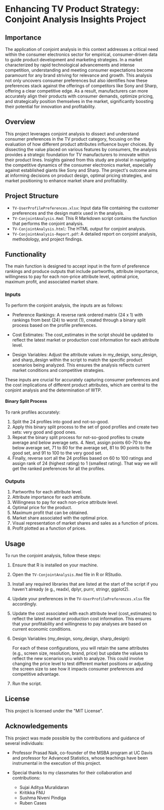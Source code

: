 # Enhancing TV Product Strategy: Conjoint Analysis Insights Project

## Importance

The application of conjoint analysis in this context addresses a critical need within the consumer electronics sector for empirical, consumer-driven data to guide product development and marketing strategies. In a market characterized by rapid technological advancements and intense competition, understanding and meeting consumer expectations become paramount for any brand striving for relevance and growth. This analysis not only uncovers consumer preferences but also identifies how these preferences stack against the offerings of competitors like Sony and Sharp, offering a clear competitive edge. As a result, manufacturers can more accurately align their products with consumer demands, optimize pricing, and strategically position themselves in the market, significantly boosting their potential for innovation and profitability.

## Overview

This project leverages conjoint analysis to dissect and understand consumer preferences in the TV product category, focusing on the evaluation of how different product attributes influence buyer choices. By dissecting the value placed on various features by consumers, the analysis provides a strategic foundation for TV manufacturers to innovate within their product lines. Insights gained from this study are pivotal in navigating the competitive dynamics of the consumer electronics market, especially against established giants like Sony and Sharp. The project's outcome aims at informing decisions on product design, optimal pricing strategies, and market positioning to enhance market share and profitability.

## Project Structure

- `TV-UserProfilePreferences.xlsx`: Input data file containing the customer preferences and the design matrix used in the analysis.
- `TV-ConjointAnalysis.Rmd`: This R Markdown script contains the function that performs the conjoint analysis.
- `TV-ConjointAnalysis.html`: The HTML output for conjoint analysis.
- `TV-ConjointAnalysis-Report.pdf`: A detailed report on conjoint analysis, methodology, and project findings.

## Functionality

The main function is designed to accept input in the form of preference rankings and produce outputs that include partworths, attribute importance, willingness to pay for each non-price attribute level, optimal price, maximum profit, and associated market share.

### Inputs

To perform the conjoint analysis, the inputs are as follows:

- Preference Rankings: A reverse rank ordered matrix (24 x 1) with rankings from best (24) to worst (1), created through a binary split process based on the profile preferences.

- Cost Estimates: The cost_estimates in the script should be updated to reflect the latest market or production cost information for each attribute level.

- Design Variables: Adjust the attribute values in my_design, sony_design, and sharp_design within the script to match the specific product scenarios being analyzed. This ensures the analysis reflects current market conditions and competitive strategies.

These inputs are crucial for accurately capturing consumer preferences and the cost implications of different product attributes, which are central to the conjoint analysis and the determination of WTP.

#### Binary Split Process

To rank profiles accurately:

1. Split the 24 profiles into good and not-so-good.
2. Apply this binary split process to the set of good profiles and create two sets: very good and good ones.
3. Repeat the binary split process for not-so-good profiles to create average and below average sets. 4. Next, assign points 60-70 to the below average set, 71 to 80 for the average set, 81 to 90 points to the good set, and 91 to 100 to the very good set.
4. Finally, reverse sort all the 24 profiles based on 60 to 100 ratings and assign rank of 24 (highest rating) to 1 (smallest rating). That way we will get the ranked preferences for all the profiles.

### Outputs

1. Partworths for each attribute level.
2. Attribute importance for each attribute.
3. Willingness to pay for each non-price attribute level.
4. Optimal price for the product.
5. Maximum profit that can be obtained.
6. Market share associated with the optimal price.
7. Visual representation of market shares and sales as a function of prices.
8. Profit plotted as a function of prices.

## Usage

To run the conjoint analysis, follow these steps:

1. Ensure that R is installed on your machine.
2. Open the `TV-ConjointAnalysis.Rmd` file in R or RStudio.
3. Install any required libraries that are listed at the start of the script if you haven't already (e g., readxl, dplyr, purrr, stringr, ggplot2).
4. Update your preferences in the `TV-UserProfilePreferences.xlsx` file accordingly.
5. Update the cost associated with each attribute level (cost_estimates) to reflect the latest market or production cost information. This ensures that your profitability and willingness to pay analyses are based on current economic conditions.
6. Design Variables (my_design, sony_design, sharp_design):

   For each of these configurations, you will retain the same attributes (e.g., screen size, resolution, brand, price) but update the values to reflect the new scenarios you wish to analyze. This could involve changing the price level to test different market positions or adjusting the screen size to see how it impacts consumer preferences and competitive advantage.

7. Run the script.

## License

This project is licensed under the "MIT License".

## Acknowledgements

This project was made possible by the contributions and guidance of several individuals:

- Professor Prasad Naik, co-founder of the MSBA program at UC Davis and professor for Advanced Statistics, whose teachings have been instrumental in the execution of this project.
- Special thanks to my classmates for their collaboration and contributions:

  - Sujai Aditya Muralidaran
  - Kritikka FNU
  - Sushma Niveni Pindiga
  - Ruben Cases
